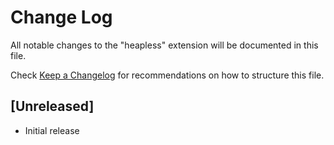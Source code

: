 # Change Log

All notable changes to the "heapless" extension will be documented in this file.

Check [Keep a Changelog](http://keepachangelog.com/) for recommendations on how to structure this file.

## [Unreleased]

- Initial release